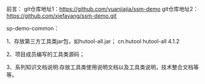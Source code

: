 前言：
git仓库地址1：https://github.com/yuanjiajia/ssm-demo
git仓库地址2：https://github.com/xiefayang/ssm-demo.git

sp-demo-common：

1、存放第三方工具类jar包，如hutool-all.jar；
    <!-- hutool工具包 -->
	<dependency>
	    <groupId>cn.hutool</groupId>
	    <artifactId>hutool-all</artifactId>
	    <version>4.1.2</version>
	</dependency>

2、项目成员编写的工具类源码；

3、系列知识文档说明:存放工具类使用说明文档以及工具类说明，技术整合文档等等。
